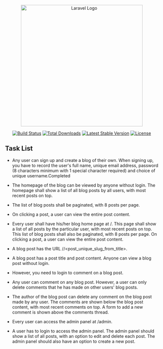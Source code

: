<p align="center"><a href="https://laravel.com" target="_blank"><img src="https://raw.githubusercontent.com/laravel/art/master/logo-lockup/5%20SVG/2%20CMYK/1%20Full%20Color/laravel-logolockup-cmyk-red.svg" width="400" alt="Laravel Logo"></a></p>

<p align="center">
<a href="https://github.com/laravel/framework/actions"><img src="https://github.com/laravel/framework/workflows/tests/badge.svg" alt="Build Status"></a>
<a href="https://packagist.org/packages/laravel/framework"><img src="https://img.shields.io/packagist/dt/laravel/framework" alt="Total Downloads"></a>
<a href="https://packagist.org/packages/laravel/framework"><img src="https://img.shields.io/packagist/v/laravel/framework" alt="Latest Stable Version"></a>
<a href="https://packagist.org/packages/laravel/framework"><img src="https://img.shields.io/packagist/l/laravel/framework" alt="License"></a>
</p>

## Task List

- Any user can sign up and create a blog of their own. When signing up, you have to record the user's full name, unique email address, password (8 characters minimum with 1 special character required) and choice of unique username.<span style={{color:red}}>Completed</span>

- The homepage of the blog can be viewed by anyone without login. The homepage shall show a list of all blog posts by all users, with most recent posts on top. 

- The list of blog posts shall be paginated, with 8 posts per page.

- On clicking a post, a user can view the entire post content.

- Every user shall have his/her blog home page at <sitename>/<username>. This page shall show a list of all posts by the particular user, with most recent posts on top. This list of blog posts shall also be paginated, with 8 posts per page. On clicking a post, a user can view the entire post content.

- A blog post has the URL <sitename>/<username>/<post_unique_slug_from_title>.

- A blog post has a post title and post content. Anyone can view a blog post without login.

- However, you need to login to comment on a blog post. 

- Any user can comment on any blog post. However, a user can only delete comments that he has made on other users' blog posts. 

- The author of the blog post can delete any comment on the blog post made by any user. The comments are shown below the blog post content, with most recent comments on top. A form to add a new comment is shown above the comments thread.

- Every user can access the admin panel at <sitename>/admin. 

- A user has to login to access the admin panel. The admin panel should show a list of all posts, with an option to edit and delete each post. The admin panel should also have an option to create a new post.
